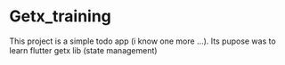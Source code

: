 # Getx_training
This project is a simple todo app (i know one more ...).
Its pupose was to learn flutter getx lib (state management)
